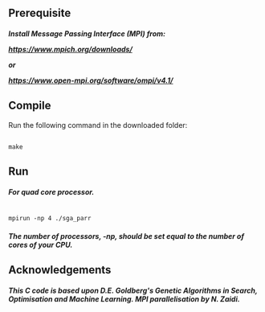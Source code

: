 ## Prerequisite
##### Install Message Passing Interface (MPI) from: <br> <p><p> https://www.mpich.org/downloads/ <p> or <p> https://www.open-mpi.org/software/ompi/v4.1/
## Compile
Run the following command in the downloaded folder:
<pre><code>
make
</code></pre>
## Run
##### For quad core processor.
<pre><code>
mpirun -np 4 ./sga_parr
</code></pre>
##### The number of processors, *-np*, should be set equal to the number of cores of your CPU.
## Acknowledgements
##### This C code is based upon D.E. Goldberg's Genetic Algorithms in Search, Optimisation and Machine Learning. MPI parallelisation by N. Zaidi.


